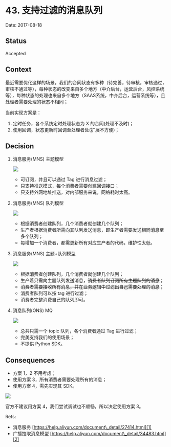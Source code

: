 # 43. 支持过滤的消息队列

Date: 2017-08-18

## Status

Accepted

## Context

最近需要优化这样的场景，我们的合同状态有多种（待完善，待审核，审核通过，审核不通过等），每种状态的改变来自多个地方（中介后台，运营后台，风控系统等），每种状态的处理也来自多个地方（SAAS系统，中介后台，运营系统等），且处理者需要处理的状态不相同；

当前实现方案是：

1. 定时任务，各个系统定时处理状态为 X 的合同(处理不及时)；
2. 使用回调，状态更新时回调至处理者处(扩展不方便)；

## Decision

1. 消息服务(MNS) 主题模型

	![][image-1]

	* 可订阅，并且可以通过 Tag 进行消息过滤；
	* 只支持推送模式，每个消费者需要创建回调接口；
	* 只支持外网地址推送，对内部服务来说，网络耗时太高。
2. 消息服务(MNS) 队列模型

	![][image-2]

	* 根据消费者创建队列，几个消费者就创建几个队列；
	* 生产者根据消费者所需向其队列发送消息，即生产者需要发送相同消息至多个队列；
	* 每增加一个消费者，都需更新所有对应生产者的代码，维护性太低。
3. 消息服务(MNS) 主题+队列模型

	![][image-3]

	* 根据消费者创建队列，几个消费者就创建几个队列；
	* 生产着只需向主题队列发送消息，<del>消费者队列订阅所有主题队列的消息</del>；
	* <del>消费者需要接收所有消息，并在业务逻辑中过滤出自己需要处理的消息</del>；
	* 消费者队列可以按 tag 进行过滤；
	* 消费者完整消费自己的队列即可。
4. 消息队列(ONS) MQ

	![][image-4]

	* 总共只需一个 topic 队列，各个消费者通过 Tag 进行过滤；
	* 完美支持我们的使用场景；
	* 不提供 Python SDK。

## Consequences

* 方案 1，2 不用考虑；
* 使用方案 3，所有消费者需要处理所有的消息；
* 使用方案 4，需先实现其 SDK。

![][image-5]

官方不建议用方案 4，我们尝试调试也不顺畅，所以决定使用方案 3。

Refs:

* 消息服务 [https://help.aliyun.com/document\_detail/27414.html][1]
* 广播拉取消息模型 [https://help.aliyun.com/document\_detail/34483.html][2]

[1]:	https://help.aliyun.com/document_detail/27414.html
[2]:	https://help.aliyun.com/document_detail/34483.html

[image-1]:	files/mns-topic.gif
[image-2]:	files/mns-queue.jpg
[image-3]:	files/pub-sub-with-mns.png
[image-4]:	files/message-filter.png
[image-5]:	files/ons-mq-from-ali-workorder.png